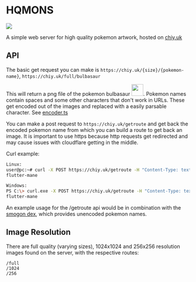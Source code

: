 # HQMONS

<img src="https://chiy.uk/256/chi-yu">

A simple web server for high quality pokemon artwork, hosted on [chiy.uk](https://chiy.uk)

## API
The basic get request you can make is `https://chiy.uk/{size}/{pokemon-name}`, `https://chiy.uk/full/bulbasaur` 

This will return a png file of the pokemon bulbasaur <img src="https://chiy.uk/256/bulbasaur" width="32" height="32">. Pokemon names contain spaces and some other characters that don't work in URLs. These get encoded out of the images and replaced with a easily parsable character. See [encoder.ts](/server/src/encoder.ts)

You can make a post request to `https://chiy.uk/getroute` and get back the encoded pokemon name from which you can build a route to get back an image. It is important to use https because http requests get redirected and may cause issues with cloudflare getting in the middle.

Curl example:
```bash
Linux:
user@pc:~# curl -X POST https://chiy.uk/getroute -H "Content-Type: text/plain" -d 'flutter mane'
flutter-mane

Windows:
PS C:\> curl.exe -X POST https://chiy.uk/getroute -H "Content-Type: text/plain" -d 'flutter mane'
flutter-mane
```

An example usage for the /getroute api would be in combination with the [smogon dex](https://github.com/smogon/pokemon-showdown/blob/master/sim/DEX.md), which provides unencoded  pokemon names.

## Image Resolution 
There are full quality (varying sizes), 1024x1024 and 256x256 resolution images found on the server, with the respective routes: 
```
/full
/1024
/256
``` 
